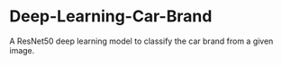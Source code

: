 # Deep-Learning-Car-Brand
A ResNet50 deep learning model to classify the car brand from a given image.
